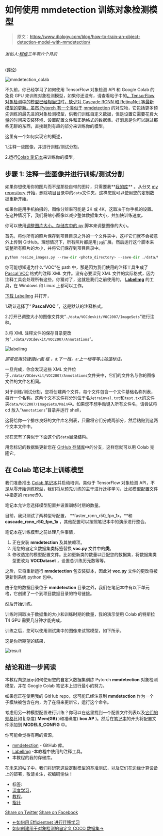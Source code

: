 # 如何使用 mmdetection 训练对象检测模型

> 原文：<https://www.dlology.com/blog/how-to-train-an-object-detection-model-with-mmdetection/>

###### 发帖人:[程维](/blog/author/Chengwei/)三年零六个月前

([评论](/blog/how-to-train-an-object-detection-model-with-mmdetection/#disqus_thread))

![mmdetection_colab](img/12f3c1801cdc03036cd5ab92586121a0.png)

不久前，你已经学习了如何使用 TensorFlow 对象检测 API 和 Google Colab 的免费 GPU 来训练对象检测模型，如果你还没有，请查看帖子中的[。TensorFlow 对象检测中的模型已经相当过时，缺少对 Cascade RCNN 和 RetinaNet 等最新模型的更新。虽然 Pytorch 有一个类似于](https://www.dlology.com/blog/how-to-train-an-object-detection-model-easy-for-free/) [mmdetection](https://github.com/open-mmlab/mmdetection) 的对应物，它包括更多预先训练的最先进的对象检测模型，供我们训练自定义数据，但是设置它需要花费大量的时间来安装环境、设置配置文件和正确格式的数据集。好消息是你可以跳过那些无聊的东西，直接跳到有趣的部分来训练你的模型。

这里有一个如何实现它的概述，

1.注释一些图像，并进行训练/测试分割。

2.运行[Colab 笔记本](https://colab.research.google.com/github/Tony607/mmdetection_object_detection_demo/blob/master/mmdetection_train_custom_data.ipynb)来训练你的模型。

## 步骤 1: 注释一些图像并进行训练/测试分割

如果你想使用你的图片而不是那些自带的图片，只需要我**[我的库](https://github.com/Tony607/mmdetection_object_detection_demo)** 。从分叉 [my repository](https://github.com/Tony607/mmdetection_object_detection_demo) 开始，删除项目目录中的`data`文件夹，这样您就可以使用您的定制数据重新开始。

如果你是用手机拍摄的，图像分辨率可能是 2K 或 4K，这取决于你手机的设置。在这种情况下，我们将缩小图像以减少整体数据集大小，并加快训练速度。

你可以使用[调整图片大小。存储库中的 py](https://github.com/Tony607/mmdetection_object_detection_demo/blob/master/resize_images.py) 脚本来调整图像的大小。

首先，将你所有的照片保存到项目目录之外的一个文件夹中，这样它们就不会被意外上传到 GitHub。理想情况下，所有照片都是用`jpg`扩展。然后运行这个脚本来调整所有照片的大小，并将它们保存到项目目录中。

```py
python resize_images.py --raw-dir <photo_directory> --save-dir ./data/VOCdevkit/VOC2007/ImageSets --ext jpg --target-size "(800, 600)"
```

你可能想知道为什么“VOC”在 path 中，那是因为我们使用的注释工具生成了 [Pascal VOC](http://host.robots.ox.ac.uk/pascal/VOC/) 格式的注释 XML 文件。没有必要深究 XML 文件的实际格式，因为注释工具会处理所有这些。你猜对了，这就是我们之前使用的， **[LabelImg](https://tzutalin.github.io/labelImg/)** 的工具，在 Windows 和 Linux 上都可以工作。

[下载 LabelImg](https://tzutalin.github.io/labelImg/) 并打开，

1.确认选择了“ **PascalVOC** ”，这是默认的注释格式。

2.打开已调整大小的图像文件夹“`./data/VOCdevkit/VOC2007/ImageSets`”进行注释。

3.将 XML 注释文件的保存目录更改为“`./data/VOCdevkit/VOC2007/Annotations`”。

![labelimg](img/763a3994db23eab4c7c0f83c72c1b614.png)

*照常使用快捷键(`w`:画  框 ，`d`:下一档，`a`:上一档等等。)加速标注。*

一旦完成，你会发现这些 XML 文件位于`./data/VOCdevkit/VOC2007/Annotations`文件夹中，它们的文件名与你的图像文件的文件名相同。

对于训练/测试分割，您将创建两个文件，每个文件包含一个文件基础名称列表，每行一个名称。这两个文本文件将分别位于名为`trainval.txt`和`test.txt`的文件夹`data/VOC2007/ImageSets/Main`中。如果您不想手动键入所有文件名，请尝试将 cd 放入“`Annotations`”目录并运行 shell，

这将给你一个排序良好的文件库名列表，只需将它们分成两部分，然后粘贴到这两个文本文件中。

现在您有了类似于下面这个的`data`目录结构。

用您标记的数据集更新您在 [GitHub 存储库](https://github.com/Tony607/mmdetection_object_detection_demo)中的分支，这样您就可以用 Colab 克隆它。

## 在 Colab 笔记本上训练模型

我们准备推出 [Colab 笔记本](https://colab.research.google.com/github/Tony607/mmdetection_object_detection_demo/blob/master/mmdetection_train_custom_data.ipynb)并启动培训。类似于 TensorFlow 对象检测 API，不是从零开始训练模型，我们将从预先训练的主干进行迁移学习，比如模型配置文件中指定的 resnet50。

笔记本允许您选择模型配置并设置训练时期的数量。

目前，我只测试了两种型号配置， **faster_rcnn_r50_fpn_1x，**和 **cascade_rcnn_r50_fpn_1x** ，其他配置可以按照笔记本中的演示进行整合。

笔记本在训练模型之前处理几件事情，

1.  正在安装 **mmdetection** 及其依赖项。
2.  用您的自定义数据集类标签替换 **voc.py** 文件中的**类**。
3.  修改选定的模型配置文件。比如更新类的数量以匹配您的数据集，将数据集类型更改为 **VOCDataset** ，设置总训练历元数等等。

之后，它将重新运行 **mmdetection** 包安装脚本，因此对 **voc.py** 文件的更改将被更新到系统 python 包中。

由于您的数据目录位于 **mmdetection** 目录之外，我们在笔记本中有以下单元格，它创建了一个到项目数据目录的符号链接。

然后开始训练。

训练时间取决于数据集的大小和训练时期的数量，我的演示使用 Colab 的特斯拉 T4 GPU 需要几分钟才能完成。

训练之后，您可以使用测试集中的图像来试驾模型，如下所示。

这是你所期望的结果，

![result](img/518d23d1e56cc027d6afab1d5f6bbcb8.png)

## 结论和进一步阅读

本教程向您展示如何使用您的自定义数据集训练 Pytorch **mmdetection** 对象检测模型，并在 Google Colab 笔记本上进行最小的努力。

如果您正在使用我的 GitHub repo，您可能已经注意到 **mmdetection** 作为一个子模块被包含在内，为了在将来更新它，运行这个命令。

考虑用另一种模型配置进行训练？你可以在这里找到一个配置文件列表以及[它们的规格](https://github.com/open-mmlab/mmdetection/blob/master/MODEL_ZOO.md#baselines)比如复杂度( **Mem(GB)** )和准确度( **box AP** )。然后在[笔记本](https://colab.research.google.com/github/Tony607/mmdetection_object_detection_demo/blob/master/mmdetection_train_custom_data.ipynb)的开头将配置文件添加到 **MODELS_CONFIG** 中。

你可能会觉得有用的资源，

*   [mmdetection](https://github.com/open-mmlab/mmdetection) - GitHub 库。
*   [LabelImg](https://tzutalin.github.io/labelImg/) -本教程中使用的注释工具。
*   本教程的我的存储库。

在未来的帖子中，我们将研究这些定制模型的基准测试，以及它们在边缘计算设备上的部署，敬请关注，祝编码愉快！

*   标签:
*   [深度学习](/blog/tag/deep-learning/)，
*   [教程](/blog/tag/tutorial/)，
*   [指针](/blog/tag/pytorch/)

[Share on Twitter](https://twitter.com/intent/tweet?url=https%3A//www.dlology.com/blog/how-to-train-an-object-detection-model-with-mmdetection/&text=How%20to%20train%20an%20object%20detection%20model%20with%20mmdetection) [Share on Facebook](https://www.facebook.com/sharer/sharer.php?u=https://www.dlology.com/blog/how-to-train-an-object-detection-model-with-mmdetection/)

*   [←如何用 Efficientnet 进行迁移学习](/blog/transfer-learning-with-efficientnet/)
*   [如何创建用于对象检测的自定义 COCO 数据集→](/blog/how-to-create-custom-coco-data-set-for-object-detection/)